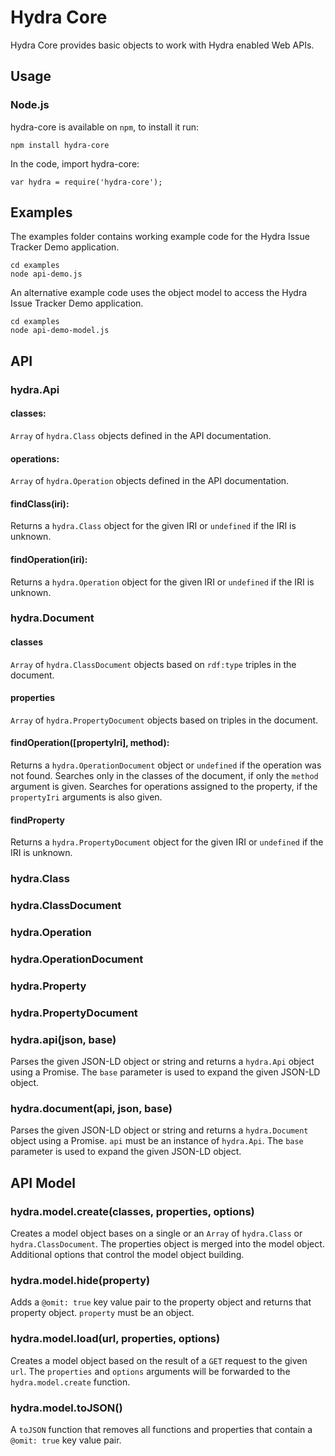 # Hydra Core

Hydra Core provides basic objects to work with Hydra enabled Web APIs.

## Usage

### Node.js

hydra-core is available on `npm`, to install it run:

    npm install hydra-core

In the code, import hydra-core:

    var hydra = require('hydra-core');

## Examples

The examples folder contains working example code for the Hydra Issue Tracker Demo application. 

    cd examples
    node api-demo.js 

An alternative example code uses the object model to access the Hydra Issue Tracker Demo application.

    cd examples
    node api-demo-model.js

## API

### hydra.Api

#### classes:
 `Array` of `hydra.Class` objects defined in the API documentation.

#### operations:
 `Array` of `hydra.Operation` objects defined in the API documentation.

#### findClass(iri):
 Returns a `hydra.Class` object for the given IRI or `undefined` if the IRI is unknown.

#### findOperation(iri):
 Returns a `hydra.Operation` object for the given IRI or `undefined` if the IRI is unknown.

### hydra.Document

#### classes
 `Array` of `hydra.ClassDocument` objects based on `rdf:type` triples in the document.

#### properties
 `Array` of `hydra.PropertyDocument` objects based on triples in the document.

#### findOperation([propertyIri], method):
 Returns a `hydra.OperationDocument` object or `undefined` if the operation was not found.
 Searches only in the classes of the document, if only the `method` argument is given.
 Searches for operations assigned to the property, if the `propertyIri` arguments is also given.  

#### findProperty
 Returns a `hydra.PropertyDocument` object for the given IRI or `undefined` if the IRI is unknown.

### hydra.Class

### hydra.ClassDocument

### hydra.Operation

### hydra.OperationDocument

### hydra.Property

### hydra.PropertyDocument

### hydra.api(json, base)

Parses the given JSON-LD object or string and returns a `hydra.Api` object using a Promise.
The `base` parameter is used to expand the given JSON-LD object. 

### hydra.document(api, json, base)

Parses the given JSON-LD object or string and returns a `hydra.Document` object using a Promise.
`api` must be an instance of `hydra.Api`.
The `base` parameter is used to expand the given JSON-LD object.

## API Model

### hydra.model.create(classes, properties, options)

Creates a model object bases on a single or an `Array` of `hydra.Class` or `hydra.ClassDocument`.
The properties object is merged into the model object.
Additional options that control the model object building.

### hydra.model.hide(property)

Adds a `@omit: true` key value pair to the property object and returns that property object.
`property` must be an object.

### hydra.model.load(url, properties, options)

Creates a model object based on the result of a `GET` request to the given `url`.
The `properties` and `options` arguments will be forwarded to the `hydra.model.create` function.

### hydra.model.toJSON()

A `toJSON` function that removes all functions and properties that contain a `@omit: true` key value pair.